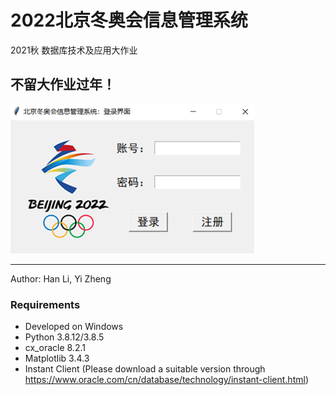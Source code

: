 # 2022北京冬奥会信息管理系统

2021秋  数据库技术及应用大作业

## 不留大作业过年！

![image-20211231210726767](figures/cover.png)

---

Author: Han Li, Yi Zheng

### Requirements

- Developed on Windows
- Python 3.8.12/3.8.5
- cx_oracle 8.2.1
- Matplotlib 3.4.3
- Instant Client (Please download a suitable version through https://www.oracle.com/cn/database/technology/instant-client.html)
